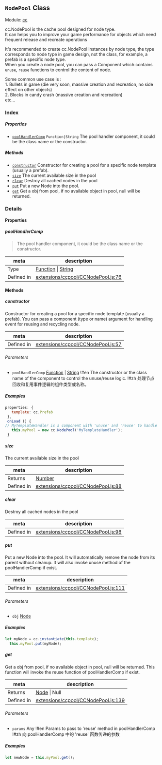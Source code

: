 ## `NodePool` Class



Module: [cc](../modules/cc.md)


cc.NodePool is the cache pool designed for node type.<br/>
 It can helps you to improve your game performance for objects which need frequent release and recreate operations<br/>

It's recommended to create cc.NodePool instances by node type, the type corresponds to node type in game design, not the class,
for example, a prefab is a specific node type. <br/>
When you create a node pool, you can pass a Component which contains `unuse`, `reuse` functions to control the content of node.<br/>

Some common use case is :<br/>
     1. Bullets in game (die very soon, massive creation and recreation, no side effect on other objects)<br/>
     2. Blocks in candy crash (massive creation and recreation)<br/>
     etc...


### Index

##### Properties

  - [`poolHandlerComp`](#poolhandlercomp) `Function|String` The pool handler component, it could be the class name or the constructor.



##### Methods

  - [`constructor`](#constructor) Constructor for creating a pool for a specific node template (usually a prefab).
  - [`size`](#size) The current available size in the pool
  - [`clear`](#clear) Destroy all cached nodes in the pool
  - [`put`](#put) Put a new Node into the pool.
  - [`get`](#get) Get a obj from pool, if no available object in pool, null will be returned.



### Details


#### Properties


##### poolHandlerComp

> The pool handler component, it could be the class name or the constructor.

| meta | description |
|------|-------------|
| Type | <a href="https://developer.mozilla.org/en/JavaScript/Reference/Global_Objects/Function" class="crosslink external" target="_blank">Function</a> &#124; <a href="https://developer.mozilla.org/en/JavaScript/Reference/Global_Objects/String" class="crosslink external" target="_blank">String</a> |
| Defined in | [extensions/ccpool/CCNodePool.js:76](https://github.com/cocos-creator/engine/blob/79542d65dc19c8718cb54c9afa022e8f91855f48/extensions/ccpool/CCNodePool.js#L76) |






<!-- Method Block -->
#### Methods


##### constructor

Constructor for creating a pool for a specific node template (usually a prefab). You can pass a component (type or name) argument for handling event for reusing and recycling node.

| meta | description |
|------|-------------|
| Defined in | [extensions/ccpool/CCNodePool.js:57](https://github.com/cocos-creator/engine/blob/79542d65dc19c8718cb54c9afa022e8f91855f48/extensions/ccpool/CCNodePool.js#L57) |

###### Parameters
- `poolHandlerComp` <a href="https://developer.mozilla.org/en/JavaScript/Reference/Global_Objects/Function" class="crosslink external" target="_blank">Function</a> &#124; <a href="https://developer.mozilla.org/en/JavaScript/Reference/Global_Objects/String" class="crosslink external" target="_blank">String</a> !#en The constructor or the class name of the component to control the unuse/reuse logic. !#zh 处理节点回收和复用事件逻辑的组件类型或名称。

##### Examples

```js
properties: {
   template: cc.Prefab
 },
 onLoad () {
// MyTemplateHandler is a component with 'unuse' and 'reuse' to handle events when node is reused or recycled.
   this.myPool = new cc.NodePool('MyTemplateHandler');
 }
```

##### size

The current available size in the pool

| meta | description |
|------|-------------|
| Returns | <a href="https://developer.mozilla.org/en/JavaScript/Reference/Global_Objects/Number" class="crosslink external" target="_blank">Number</a> 
| Defined in | [extensions/ccpool/CCNodePool.js:88](https://github.com/cocos-creator/engine/blob/79542d65dc19c8718cb54c9afa022e8f91855f48/extensions/ccpool/CCNodePool.js#L88) |



##### clear

Destroy all cached nodes in the pool

| meta | description |
|------|-------------|
| Defined in | [extensions/ccpool/CCNodePool.js:98](https://github.com/cocos-creator/engine/blob/79542d65dc19c8718cb54c9afa022e8f91855f48/extensions/ccpool/CCNodePool.js#L98) |



##### put

Put a new Node into the pool.
It will automatically remove the node from its parent without cleanup.
It will also invoke unuse method of the poolHandlerComp if exist.

| meta | description |
|------|-------------|
| Defined in | [extensions/ccpool/CCNodePool.js:111](https://github.com/cocos-creator/engine/blob/79542d65dc19c8718cb54c9afa022e8f91855f48/extensions/ccpool/CCNodePool.js#L111) |

###### Parameters
- `obj` <a href="../classes/Node.html" class="crosslink">Node</a> 

##### Examples

```js
let myNode = cc.instantiate(this.template);
  this.myPool.put(myNode);
```

##### get

Get a obj from pool, if no available object in pool, null will be returned.
This function will invoke the reuse function of poolHandlerComp if exist.

| meta | description |
|------|-------------|
| Returns | <a href="../classes/Node.html" class="crosslink">Node</a> &#124; Null 
| Defined in | [extensions/ccpool/CCNodePool.js:139](https://github.com/cocos-creator/engine/blob/79542d65dc19c8718cb54c9afa022e8f91855f48/extensions/ccpool/CCNodePool.js#L139) |

###### Parameters
- `params` Any !#en Params to pass to 'reuse' method in poolHandlerComp !#zh 向 poolHandlerComp 中的 'reuse' 函数传递的参数

##### Examples

```js
let newNode = this.myPool.get();
```


